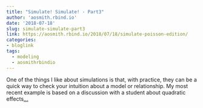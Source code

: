 ```yaml
---
title: "Simulate! Simulate! - Part3"
author: 'aosmith.rbind.io'
date: '2018-07-18'
slug: simulate-simulate-part3
link: https://aosmith.rbind.io/2018/07/18/simulate-poisson-edition/
categories:
- bloglink
tags:
  - modeling
  - aosmithrbindio
---
```


One of the things I like about simulations is that, with practice, they can be a quick way to check your intuition about a model or relationship. My most recent example is based on a discussion with a student about quadratic effects[... <i class="fas fa-external-link-alt"></i>](https://aosmith.rbind.io/2018/07/18/simulate-poisson-edition/)


